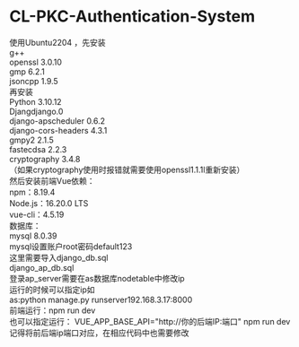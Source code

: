 # CL-PKC-Authentication-System
使用Ubuntu2204 ，先安装  
g++  
openssl 3.0.10  
gmp 6.2.1  
jsoncpp 1.9.5  
再安装  
Python 3.10.12  
Djangdjango.0  
django-apscheduler    0.6.2  
django-cors-headers   4.3.1  
gmpy2    2.1.5  
fastecdsa  2.2.3  
cryptography   3.4.8  
（如果cryptography使用时报错就需要使用openssl1.1.1l重新安装）  
然后安装前端Vue依赖：  
npm：8.19.4  
Node.js：16.20.0 LTS  
vue-cli：4.5.19  
数据库：   
mysql  8.0.39  
mysql设置账户root密码default123  
这里需要导入django_db.sql   
django_ap_db.sql  
登录ap_server需要在as数据库nodetable中修改ip  
运行的时候可以指定ip如  
as:python manage.py runserver192.168.3.17:8000  
前端运行：npm run dev  
也可以指定运行：
VUE_APP_BASE_API="http://你的后端IP:端口" npm run dev  
记得将前后端ip端口对应，在相应代码中也需要修改
